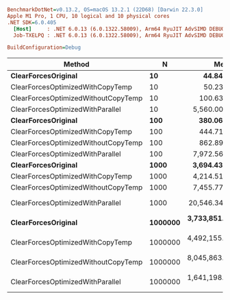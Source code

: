 ``` ini

BenchmarkDotNet=v0.13.2, OS=macOS 13.2.1 (22D68) [Darwin 22.3.0]
Apple M1 Pro, 1 CPU, 10 logical and 10 physical cores
.NET SDK=6.0.405
  [Host]     : .NET 6.0.13 (6.0.1322.58009), Arm64 RyuJIT AdvSIMD DEBUG
  Job-TXELPQ : .NET 6.0.13 (6.0.1322.58009), Arm64 RyuJIT AdvSIMD DEBUG

BuildConfiguration=Debug  

```
|                              Method |       N |            Mean |         Error |        StdDev |
|------------------------------------ |-------- |----------------:|--------------:|--------------:|
|                 **ClearForcesOriginal** |      **10** |        **44.84 ns** |      **0.342 ns** |      **0.320 ns** |
|    ClearForcesOptimizedWithCopyTemp |      10 |        50.23 ns |      0.380 ns |      0.317 ns |
| ClearForcesOptimizedWithoutCopyTemp |      10 |       100.63 ns |      0.723 ns |      0.641 ns |
|    ClearForcesOptimizedWithParallel |      10 |     5,560.00 ns |    110.508 ns |    308.051 ns |
|                 **ClearForcesOriginal** |     **100** |       **380.06 ns** |      **1.070 ns** |      **1.001 ns** |
|    ClearForcesOptimizedWithCopyTemp |     100 |       444.71 ns |      8.351 ns |      7.811 ns |
| ClearForcesOptimizedWithoutCopyTemp |     100 |       862.89 ns |     10.933 ns |      9.691 ns |
|    ClearForcesOptimizedWithParallel |     100 |     7,972.56 ns |    169.167 ns |    479.900 ns |
|                 **ClearForcesOriginal** |    **1000** |     **3,694.43 ns** |      **7.894 ns** |      **7.384 ns** |
|    ClearForcesOptimizedWithCopyTemp |    1000 |     4,214.51 ns |     14.186 ns |     12.576 ns |
| ClearForcesOptimizedWithoutCopyTemp |    1000 |     7,455.77 ns |     19.299 ns |     18.053 ns |
|    ClearForcesOptimizedWithParallel |    1000 |    20,546.34 ns |    409.685 ns |  1,148.801 ns |
|                 **ClearForcesOriginal** | **1000000** | **3,733,851.44 ns** |  **9,223.872 ns** |  **8,176.723 ns** |
|    ClearForcesOptimizedWithCopyTemp | 1000000 | 4,492,155.66 ns | 52,450.744 ns | 49,062.458 ns |
| ClearForcesOptimizedWithoutCopyTemp | 1000000 | 8,045,863.68 ns | 40,997.988 ns | 38,349.544 ns |
|    ClearForcesOptimizedWithParallel | 1000000 | 1,641,198.02 ns | 11,241.709 ns |  8,776.787 ns |
